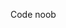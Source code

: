 Code noob

<!---
Inst1nto/Inst1nto is a ✨ special ✨ repository because its `README.md` (this file) appears on your GitHub profile.
You can click the Preview link to take a look at your changes.
--->
